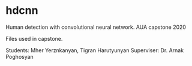 # hdcnn
Human detection with convolutional neural network. AUA capstone 2020

Files used in capstone.

Students: Mher Yerznkanyan, Tigran Harutyunyan
Superviser: Dr. Arnak Poghosyan
